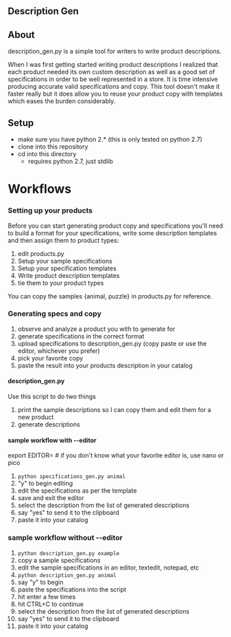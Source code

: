 ## Description Gen

## About
description_gen.py is a simple tool for writers to write product descriptions.

When I was first getting started writing product descriptions I realized that each product
needed its own custom description as well as a good set of specifications in order to be well represented in a store.
It is time intensive producing accurate valid specifications and copy. This tool doesn't make it faster really but
it does allow you to reuse your product copy with templates which eases the burden considerably.

## Setup
- make sure you have python 2.* (this is only tested on python 2.7)
- clone into this repository
- cd into this directory
    - requires python 2.7, just stdlib


# Workflows

### Setting up your products

Before you can start generating product copy and specifications you'll need to build a format for
your specifications, write some description templates and then assign them to product types:

1. edit products.py
2. Setup your sample specifications
3. Setup your specification templates
3. Write product description templates
4. tie them to your product types

You can copy the samples {animal, puzzle} in products.py for reference.

### Generating specs and copy

1) observe and analyze a product you with to generate for
2) generate specifications in the correct format
3) upload specifications to description_gen.py (copy paste or use the editor, whichever you prefer)
4) pick your favorite copy
5) paste the result into your products description in your catalog

#### description_gen.py
Use this script to do two things

1. print the sample descriptions so I can copy them and edit them for a new product
2. generate descriptions

#### sample workflow with --editor
export EDITOR=<your favorite editor>  # if you don't know what your favorite editor is, use nano or pico
1. `python specifications_gen.py animal`
2. "y" to begin editing
3. edit the specifications as per the template
4. save and exit the editor
5. select the description from the list of generated descriptions
6. say "yes" to send it to the clipboard
7. paste it into your catalog

### sample workflow without --editor
1. `python description_gen.py example`
2. copy a sample specifications
3. edit the sample specifications in an editor, textedit, notepad, etc
4. `python description_gen.py animal`
5. say "y" to begin
6. paste the specifications into the script
7. hit enter a few times
8. hit CTRL+C to continue
9. select the description from the list of generated descriptions
10. say "yes" to send it to the clipboard
11. paste it into your catalog
